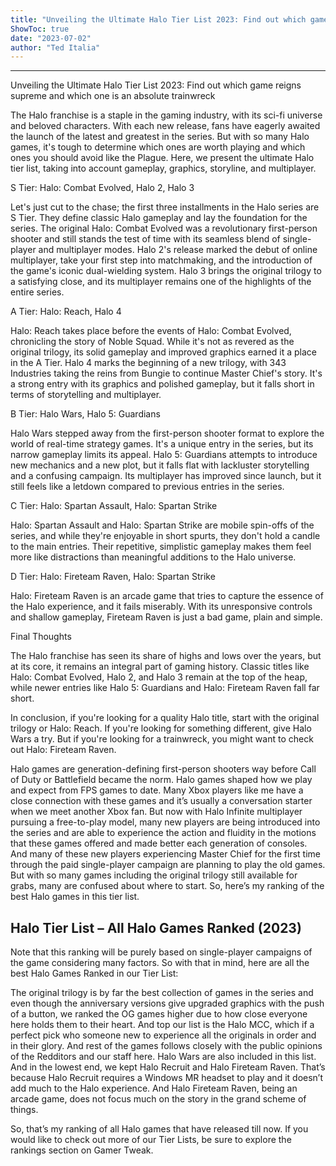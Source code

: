 ```yaml
---
title: "Unveiling the Ultimate Halo Tier List 2023: Find out which game reigns supreme and which one is an absolute trainwreck"
ShowToc: true 
date: "2023-07-02"
author: "Ted Italia"
---
```

*****
Unveiling the Ultimate Halo Tier List 2023: Find out which game reigns supreme and which one is an absolute trainwreck

The Halo franchise is a staple in the gaming industry, with its sci-fi universe and beloved characters. With each new release, fans have eagerly awaited the launch of the latest and greatest in the series. But with so many Halo games, it's tough to determine which ones are worth playing and which ones you should avoid like the Plague. Here, we present the ultimate Halo tier list, taking into account gameplay, graphics, storyline, and multiplayer.

S Tier: Halo: Combat Evolved, Halo 2, Halo 3

Let's just cut to the chase; the first three installments in the Halo series are S Tier. They define classic Halo gameplay and lay the foundation for the series. The original Halo: Combat Evolved was a revolutionary first-person shooter and still stands the test of time with its seamless blend of single-player and multiplayer modes. Halo 2's release marked the debut of online multiplayer, take your first step into matchmaking, and the introduction of the game's iconic dual-wielding system. Halo 3 brings the original trilogy to a satisfying close, and its multiplayer remains one of the highlights of the entire series.

A Tier: Halo: Reach, Halo 4

Halo: Reach takes place before the events of Halo: Combat Evolved, chronicling the story of Noble Squad. While it's not as revered as the original trilogy, its solid gameplay and improved graphics earned it a place in the A Tier. Halo 4 marks the beginning of a new trilogy, with 343 Industries taking the reins from Bungie to continue Master Chief's story. It's a strong entry with its graphics and polished gameplay, but it falls short in terms of storytelling and multiplayer.

B Tier: Halo Wars, Halo 5: Guardians

Halo Wars stepped away from the first-person shooter format to explore the world of real-time strategy games. It's a unique entry in the series, but its narrow gameplay limits its appeal. Halo 5: Guardians attempts to introduce new mechanics and a new plot, but it falls flat with lackluster storytelling and a confusing campaign. Its multiplayer has improved since launch, but it still feels like a letdown compared to previous entries in the series.

C Tier: Halo: Spartan Assault, Halo: Spartan Strike

Halo: Spartan Assault and Halo: Spartan Strike are mobile spin-offs of the series, and while they're enjoyable in short spurts, they don't hold a candle to the main entries. Their repetitive, simplistic gameplay makes them feel more like distractions than meaningful additions to the Halo universe.

D Tier: Halo: Fireteam Raven, Halo: Spartan Strike

Halo: Fireteam Raven is an arcade game that tries to capture the essence of the Halo experience, and it fails miserably. With its unresponsive controls and shallow gameplay, Fireteam Raven is just a bad game, plain and simple.

Final Thoughts

The Halo franchise has seen its share of highs and lows over the years, but at its core, it remains an integral part of gaming history. Classic titles like Halo: Combat Evolved, Halo 2, and Halo 3 remain at the top of the heap, while newer entries like Halo 5: Guardians and Halo: Fireteam Raven fall far short. 

In conclusion, if you're looking for a quality Halo title, start with the original trilogy or Halo: Reach. If you're looking for something different, give Halo Wars a try. But if you're looking for a trainwreck, you might want to check out Halo: Fireteam Raven.


Halo games are generation-defining first-person shooters way before Call of Duty or Battlefield became the norm. Halo games shaped how we play and expect from FPS games to date. Many Xbox players like me have a close connection with these games and it’s usually a conversation starter when we meet another Xbox fan. But now with Halo Infinite multiplayer pursuing a free-to-play model, many new players are being introduced into the series and are able to experience the action and fluidity in the motions that these games offered and made better each generation of consoles. And many of these new players experiencing Master Chief for the first time through the paid single-player campaign are planning to play the old games. But with so many games including the original trilogy still available for grabs, many are confused about where to start. So, here’s my ranking of the best Halo games in this tier list.
 
## Halo Tier List – All Halo Games Ranked (2023)
 

 
Note that this ranking will be purely based on single-player campaigns of the game considering many factors. So with that in mind, here are all the best Halo Games Ranked in our Tier List:
 
The original trilogy is by far the best collection of games in the series and even though the anniversary versions give upgraded graphics with the push of a button, we ranked the OG games higher due to how close everyone here holds them to their heart. And top our list is the Halo MCC, which if a perfect pick who someone new to experience all the originals in order and in their glory. And rest of the games follows closely with the public opinions of the Redditors and our staff here. Halo Wars are also included in this list. And in the lowest end, we kept Halo Recruit and Halo Fireteam Raven. That’s because Halo Recruit requires a Windows MR headset to play and it doesn’t add much to the Halo experience. And Halo Fireteam Raven, being an arcade game, does not focus much on the story in the grand scheme of things.
 
So, that’s my ranking of all Halo games that have released till now. If you would like to check out more of our Tier Lists, be sure to explore the rankings section on Gamer Tweak.




